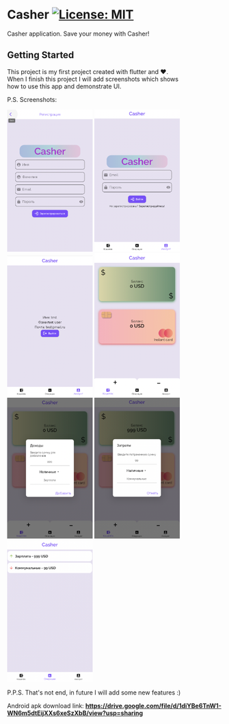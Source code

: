 # Casher [![License: MIT](https://img.shields.io/badge/License-MIT-yellow.svg)](https://opensource.org/licenses/MIT)

Casher application. Save your money with Casher!

## Getting Started

This project is my first project created with flutter and ❤️. </br>
When I finish this project I will add screenshots which shows </br>
how to use this app and demonstrate UI.

P.S. Screenshots:
<p float="left">
  <img src="https://github.com/matthewvirus/Casher/blob/master/assets/git_images/SignUp.png" alt="Sign Up page" width="200"/>
  <img src="https://github.com/matthewvirus/Casher/blob/master/assets/git_images/SignIn.png" alt="Sign In page" width="200"/>
  <img src="https://github.com/matthewvirus/Casher/blob/master/assets/git_images/Profile.png" alt="Profile page" width="200"/>
  <img src="https://github.com/matthewvirus/Casher/blob/master/assets/git_images/Wallet.png" alt="Wallet page" width="200"/>
  <img src="https://github.com/matthewvirus/Casher/blob/master/assets/git_images/Income.png" alt="How to add money?" width="200"/>
  <img src="https://github.com/matthewvirus/Casher/blob/master/assets/git_images/Expense.png" alt="And how to spend money?" width="200"/>
  <img src="https://github.com/matthewvirus/Casher/blob/master/assets/git_images/Operations.png" alt="Operations list" width="200"/>
</p>

P.P.S. That's not end, in future I will add some new features :)

Android apk download link: <b>https://drive.google.com/file/d/1diYBe6TnW1-WN6m5dtEijXXs6xeSzXbB/view?usp=sharing</b>
